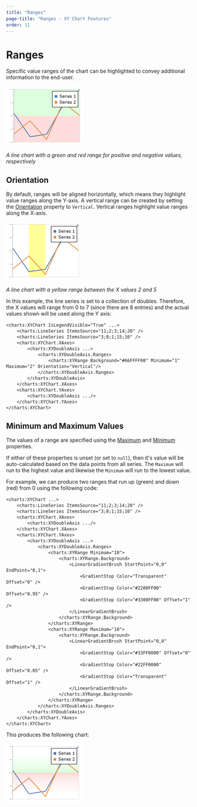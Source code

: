 ```yaml
---
title: "Ranges"
page-title: "Ranges - XY Chart Features"
order: 11
---
```

# Ranges

Specific value ranges of the chart can be highlighted to convey additional information to the end-user.

![Screenshot](../images/appearance-ranges1.png)

*A line chart with a green and red range for positive and negative values, respectively*

## Orientation

By default, ranges will be aligned horizontally, which means they highlight value ranges along the Y-axis.  A vertical range can be created by setting the [Orientation](xref:@ActiproUIRoot.Controls.Charts.XYRange.Orientation) property to `Vertical`.  Vertical ranges highlight value ranges along the X-axis.

![Screenshot](../images/appearance-ranges2.png)

*A line chart with a yellow range between the X values 2 and 5*

In this example, the line series is set to a collection of doubles. Therefore, the X values will range from 0 to 7 (since there are 8 entries) and the actual values shown will be used along the Y axis:

```xaml
<charts:XYChart IsLegendVisible="True" ...>
	<charts:LineSeries ItemsSource="11;2;3;14;20" />
	<charts:LineSeries ItemsSource="3;8;1;15;10" />
	<charts:XYChart.XAxes>
		<charts:XYDoubleAxis ...>
			<charts:XYDoubleAxis.Ranges>
				<charts:XYRange Background="#66FFFF00" Minimum="1" Maximum="2" Orientation="Vertical"/>
			</charts:XYDoubleAxis.Ranges>
		</charts:XYDoubleAxis>
	</charts:XYChart.XAxes>
	<charts:XYChart.YAxes>
		<charts:XYDoubleAxis .../>
	</charts:XYChart.YAxes>
</charts:XYChart>
```

## Minimum and Maximum Values

The values of a range are specified using the [Maximum](xref:@ActiproUIRoot.Controls.Charts.XYRange.Maximum) and [Minimum](xref:@ActiproUIRoot.Controls.Charts.XYRange.Minimum) properties.

If either of these properties is unset (or set to `null`), then it's value will be auto-calculated based on the data points from all series.  The `Maximum` will run to the highest value and likewise the `Minimum` will run to the lowest value.

For example, we can produce two ranges that run up (green) and down (red) from 0 using the following code:

```xaml
<charts:XYChart ...>
	<charts:LineSeries ItemsSource="11;2;3;14;20" />
	<charts:LineSeries ItemsSource="3;8;1;15;10" />
	<charts:XYChart.XAxes>
		<charts:XYDoubleAxis .../>
	</charts:XYChart.XAxes>
	<charts:XYChart.YAxes>
		<charts:XYDoubleAxis ...>
			<charts:XYDoubleAxis.Ranges>
				<charts:XYRange Minimum="10">
					<charts:XYRange.Background>
						<LinearGradientBrush StartPoint="0,0" EndPoint="0,1">
							<GradientStop Color="Transparent" Offset="0" />
							<GradientStop Color="#2200FF00" Offset="0.95" />
							<GradientStop Color="#3300FF00" Offset="1" />
						</LinearGradientBrush>
					</charts:XYRange.Background>
				</charts:XYRange>
				<charts:XYRange Maximum="10">
					<charts:XYRange.Background>
						<LinearGradientBrush StartPoint="0,0" EndPoint="0,1">
							<GradientStop Color="#33FF0000" Offset="0" />
							<GradientStop Color="#22FF0000" Offset="0.05" />
							<GradientStop Color="Transparent" Offset="1" />
						</LinearGradientBrush>
					</charts:XYRange.Background>
				</charts:XYRange>
			</charts:XYDoubleAxis.Ranges>
		</charts:XYDoubleAxis>
	</charts:XYChart.YAxes>
</charts:XYChart>
```

This produces the following chart:

![Screenshot](../images/appearance-ranges3.png)
